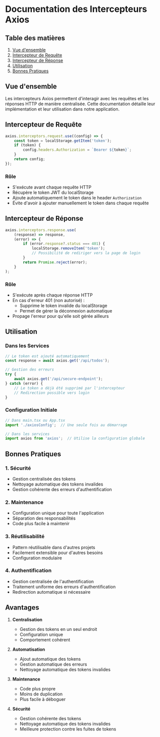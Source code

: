 # Documentation des Intercepteurs Axios

## Table des matières
1. [Vue d'ensemble](#vue-densemble)
2. [Intercepteur de Requête](#intercepteur-de-requête)
3. [Intercepteur de Réponse](#intercepteur-de-réponse)
4. [Utilisation](#utilisation)
5. [Bonnes Pratiques](#bonnes-pratiques)

## Vue d'ensemble

Les intercepteurs Axios permettent d'interagir avec les requêtes et les réponses HTTP de manière centralisée. Cette documentation détaille leur implémentation et leur utilisation dans notre application.

## Intercepteur de Requête

```typescript
axios.interceptors.request.use((config) => {
    const token = localStorage.getItem('token');
    if (token) {
        config.headers.Authorization = `Bearer ${token}`;
    }
    return config;
});
```

### Rôle
- S'exécute avant chaque requête HTTP
- Récupère le token JWT du localStorage
- Ajoute automatiquement le token dans le header `Authorization`
- Évite d'avoir à ajouter manuellement le token dans chaque requête

## Intercepteur de Réponse

```typescript
axios.interceptors.response.use(
    (response) => response,
    (error) => {
        if (error.response?.status === 401) {
            localStorage.removeItem('token');
            // Possibilité de rediriger vers la page de login
        }
        return Promise.reject(error);
    }
);
```

### Rôle
- S'exécute après chaque réponse HTTP
- En cas d'erreur 401 (non autorisé) :
    - Supprime le token invalide du localStorage
    - Permet de gérer la déconnexion automatique
- Propage l'erreur pour qu'elle soit gérée ailleurs

## Utilisation

### Dans les Services
```typescript
// Le token est ajouté automatiquement
const response = await axios.get('/api/todos');

// Gestion des erreurs
try {
    await axios.get('/api/secure-endpoint');
} catch (error) {
    // Le token a déjà été supprimé par l'intercepteur
    // Redirection possible vers login
}
```

### Configuration Initiale
```typescript
// Dans main.tsx ou App.tsx
import './axiosConfig';  // Une seule fois au démarrage

// Dans les services
import axios from 'axios';  // Utilise la configuration globale
```

## Bonnes Pratiques

### 1. Sécurité
- Gestion centralisée des tokens
- Nettoyage automatique des tokens invalides
- Gestion cohérente des erreurs d'authentification

### 2. Maintenance
- Configuration unique pour toute l'application
- Séparation des responsabilités
- Code plus facile à maintenir

### 3. Réutilisabilité
- Pattern réutilisable dans d'autres projets
- Facilement extensible pour d'autres besoins
- Configuration modulaire

### 4. Authentification
- Gestion centralisée de l'authentification
- Traitement uniforme des erreurs d'authentification
- Redirection automatique si nécessaire

## Avantages

1. **Centralisation**
    - Gestion des tokens en un seul endroit
    - Configuration unique
    - Comportement cohérent

2. **Automatisation**
    - Ajout automatique des tokens
    - Gestion automatique des erreurs
    - Nettoyage automatique des tokens invalides

3. **Maintenance**
    - Code plus propre
    - Moins de duplication
    - Plus facile à déboguer

4. **Sécurité**
    - Gestion cohérente des tokens
    - Nettoyage automatique des tokens invalides
    - Meilleure protection contre les fuites de tokens